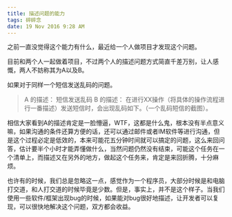 ```yaml
---
title: 描述问题的能力
tags: 碎碎念
date: 19 Nov 2016 9:28 AM
---
```


之前一直没觉得这个能力有什么，最近给一个人做项目才发现这个问题。

目前和两个人一起做着项目，不过两个人的描述问题方式简直千差万别，让人感慨，两人不妨称其为A以及B。

如果对于同样一个短信发送乱码的问题。
> A 的描述：
> 短信发送乱码
> B 的描述：
> 在进行XX操作（将具体的操作流程进行一番描述）发送短信时，会出现乱码如下。（一个乱码短信的截图）。

相信大家看到A的描述肯定是一脸懵逼，WTF，这都是什么鬼，根本没有半点意义嘛，如果沟通的条件还算方便的话，还可以通过邮件或者IM软件等进行沟通，但是这个过程必定是低效的，本来可能花五分钟时间就可以搞定的问题，这么来回问答，估计要半个小时才能弄懂做什么，当然问题仍然没有结束，可能这个任务在一个清单上，而描述又在另外的地方，做起这个任务来，肯定是来回折腾，十分麻烦。

也许有的时候，我们总是忽略这一点，感觉作为一个程序员，大部分时候是和电脑打交道，和人打交道的时候毕竟是少数。但是，事实上，并不是这个样子。当我们使用一些软件/框架出现bug的时候，如果能对bug很好地描述，让开发者可以复现，可以很快地解决这个问题，双方都会收益。



